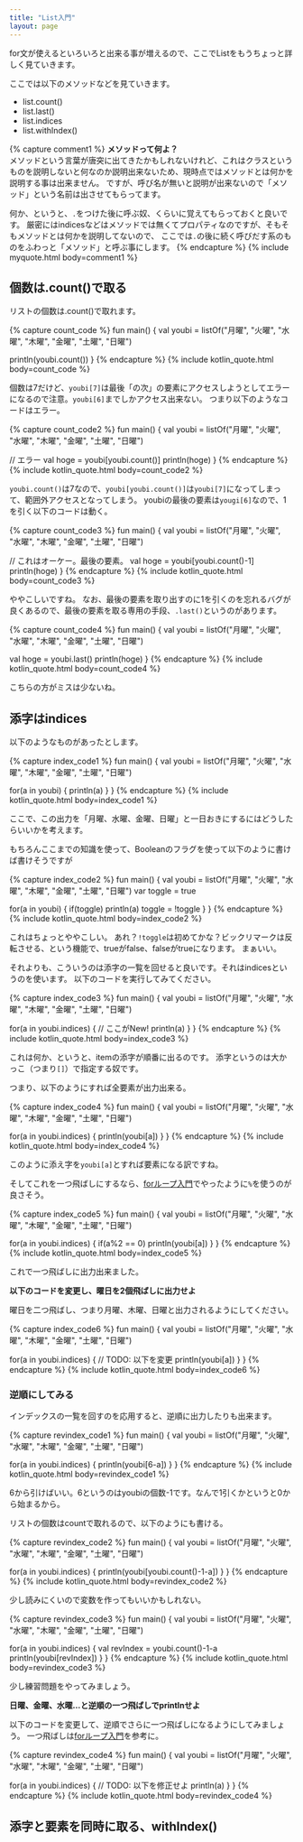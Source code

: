 ```yaml
---
title: "List入門"
layout: page
---
```

for文が使えるといろいろと出来る事が増えるので、ここでListをもうちょっと詳しく見ていきます。

ここでは以下のメソッドなどを見ていきます。

- list.count()
- list.last()
- list.indices
- list.withIndex()

{% capture comment1 %}
**メソッドって何よ？**  
メソッドという言葉が唐突に出てきたかもしれないけれど、これはクラスというものを説明しないと何なのか説明出来ないため、現時点ではメソッドとは何かを説明する事は出来ません。
ですが、呼び名が無いと説明が出来ないので「メソッド」という名前は出させてもらってます。

何か、というと、`.`をつけた後に呼ぶ奴、くらいに覚えてもらっておくと良いです。
厳密にはindicesなどはメソッドでは無くてプロパティなのですが、そもそもメソッドとは何かを説明してないので、
ここでは`.`の後に続く呼びだす系のものをふわっと「メソッド」と呼ぶ事にします。
{% endcapture %}
{% include myquote.html body=comment1 %}

## 個数は.count()で取る

リストの個数は.count()で取れます。

{% capture count_code %}
fun main() {
  val youbi = listOf("月曜", "火曜", "水曜", "木曜", "金曜", "土曜", "日曜")

  println(youbi.count())
}
{% endcapture %}
{% include kotlin_quote.html body=count_code %}

個数は7だけど、`youbi[7]`は最後「の次」の要素にアクセスしようとしてエラーになるので注意。`youbi[6]`までしかアクセス出来ない。
つまり以下のようなコードはエラー。

{% capture count_code2 %}
fun main() {
  val youbi = listOf("月曜", "火曜", "水曜", "木曜", "金曜", "土曜", "日曜")

  // エラー
  val hoge = youbi[youbi.count()]
  println(hoge)
}
{% endcapture %}
{% include kotlin_quote.html body=count_code2 %}

`youbi.count()`は7なので、`youbi[youbi.count()]`は`youbi[7]`になってしまって、範囲外アクセスとなってしまう。
youbiの最後の要素は`yougi[6]`なので、1を引く以下のコードは動く。

{% capture count_code3 %}
fun main() {
  val youbi = listOf("月曜", "火曜", "水曜", "木曜", "金曜", "土曜", "日曜")

  // これはオーケー。最後の要素。
  val hoge = youbi[youbi.count()-1]
  println(hoge)
}
{% endcapture %}
{% include kotlin_quote.html body=count_code3 %}

ややこしいですね。
なお、最後の要素を取り出すのに1を引くのを忘れるバグが良くあるので、最後の要素を取る専用の手段、`.last()`というのがあります。

{% capture count_code4 %}
fun main() {
  val youbi = listOf("月曜", "火曜", "水曜", "木曜", "金曜", "土曜", "日曜")

  val hoge = youbi.last()
  println(hoge)
}
{% endcapture %}
{% include kotlin_quote.html body=count_code4 %}

こちらの方がミスは少ないね。

## 添字はindices

以下のようなものがあったとします。

{% capture index_code1 %}
fun main() {
  val youbi = listOf("月曜", "火曜", "水曜", "木曜", "金曜", "土曜", "日曜")

  for(a in youbi) {
    println(a)
  }
}
{% endcapture %}
{% include kotlin_quote.html body=index_code1 %}

ここで、この出力を「月曜、水曜、金曜、日曜」と一日おきにするにはどうしたらいいかを考えます。

もちろんここまでの知識を使って、Booleanのフラグを使って以下のように書けば書けそうですが

{% capture index_code2 %}
fun main() {
  val youbi = listOf("月曜", "火曜", "水曜", "木曜", "金曜", "土曜", "日曜")
  var toggle = true

  for(a in youbi) {
    if(toggle)
      println(a)
    toggle = !toggle
  }
}
{% endcapture %}
{% include kotlin_quote.html body=index_code2 %}

これはちょっとややこしい。
あれ？`!toggle`は初めてかな？ビックリマークは反転させる、という機能で、trueがfalse、falseがtrueになります。
まぁいい。

それよりも、こういうのは添字の一覧を回せると良いです。それはindicesというのを使います。
以下のコードを実行してみてください。

{% capture index_code3 %}
fun main() {
  val youbi = listOf("月曜", "火曜", "水曜", "木曜", "金曜", "土曜", "日曜")

  for(a in youbi.indices) { // ここがNew!
    println(a)
  }
}
{% endcapture %}
{% include kotlin_quote.html body=index_code3 %}

これは何か、というと、itemの添字が順番に出るのです。
添字というのは大かっこ（つまり`[]`）で指定する奴です。

つまり、以下のようにすれば全要素が出力出来る。

{% capture index_code4 %}
fun main() {
  val youbi = listOf("月曜", "火曜", "水曜", "木曜", "金曜", "土曜", "日曜")

  for(a in youbi.indices) {
    println(youbi[a])
  }
}
{% endcapture %}
{% include kotlin_quote.html body=index_code4 %}

このように添え字を`youbi[a]`とすれば要素になる訳ですね。

そしてこれを一つ飛ばしにするなら、[forループ入門](for_loop.md)でやったように`%`を使うのが良さそう。

{% capture index_code5 %}
fun main() {
  val youbi = listOf("月曜", "火曜", "水曜", "木曜", "金曜", "土曜", "日曜")

  for(a in youbi.indices) {
    if(a%2 == 0)
      println(youbi[a])
  }
}
{% endcapture %}
{% include kotlin_quote.html body=index_code5 %}

これで一つ飛ばしに出力出来ました。

**以下のコードを変更し、曜日を2個飛ばしに出力せよ**

曜日を二つ飛ばし、つまり月曜、木曜、日曜と出力されるようにしてください。

{% capture index_code6 %}
fun main() {
  val youbi = listOf("月曜", "火曜", "水曜", "木曜", "金曜", "土曜", "日曜")

  for(a in youbi.indices) {
    // TODO: 以下を変更
    println(youbi[a])
  }
}
{% endcapture %}
{% include kotlin_quote.html body=index_code6 %}


### 逆順にしてみる

インデックスの一覧を回すのを応用すると、逆順に出力したりも出来ます。

{% capture revindex_code1 %}
fun main() {
  val youbi = listOf("月曜", "火曜", "水曜", "木曜", "金曜", "土曜", "日曜")

  for(a in youbi.indices) {
    println(youbi[6-a])
  }
}
{% endcapture %}
{% include kotlin_quote.html body=revindex_code1 %}

6から引けばいい。6というのはyoubiの個数-1です。なんで1引くかというと0から始まるから。

リストの個数はcountで取れるので、以下のようにも書ける。

{% capture revindex_code2 %}
fun main() {
  val youbi = listOf("月曜", "火曜", "水曜", "木曜", "金曜", "土曜", "日曜")

  for(a in youbi.indices) {
    println(youbi[youbi.count()-1-a])
  }
}
{% endcapture %}
{% include kotlin_quote.html body=revindex_code2 %}

少し読みにくいので変数を作ってもいいかもしれない。

{% capture revindex_code3 %}
fun main() {
  val youbi = listOf("月曜", "火曜", "水曜", "木曜", "金曜", "土曜", "日曜")

  for(a in youbi.indices) {
    val revIndex = youbi.count()-1-a 
    println(youbi[revIndex])
  }
}
{% endcapture %}
{% include kotlin_quote.html body=revindex_code3 %}

少し練習問題をやってみましょう。

**日曜、金曜、水曜...と逆順の一つ飛ばしでprintlnせよ**

以下のコードを変更して、逆順でさらに一つ飛ばしになるようにしてみましょう。
一つ飛ばしは[forループ入門](for_loop.md)を参考に。

{% capture revindex_code4 %}
fun main() {
  val youbi = listOf("月曜", "火曜", "水曜", "木曜", "金曜", "土曜", "日曜")

  for(a in youbi.indices) {
    // TODO: 以下を修正せよ
    println(a)
  }
}
{% endcapture %}
{% include kotlin_quote.html body=revindex_code4 %}

## 添字と要素を同時に取る、withIndex()

